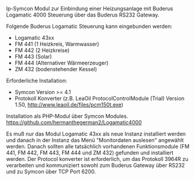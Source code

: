 Ip-Symcon Modul zur Einbindung einer
Heizungsanlage mit Buderus Logamatic 4000 Steuerung über das Buderus RS232 Gateway.

Folgende Buderus Logamatic Steuerung kann eingebunden werden:
- Logamatic 43xx
- FM 441 (1 Heizkreis, Warmwasser)
- FM 442 (2 Heizkreise)
- FM 443 (Solar)
- FM 444 (Alternativer Wärmeerzeuger)
- ZM 432 (bodenstehender Kessel)

Erforderliche Installation:

- Symcon Version >= 4.1
- Protokoll Konverter (z.B. LeaOil ProtocolControlModule (Trial) Version 1.50, http://www.leaoil.de/files/pcm150t.exe)

Installation als PHP-Modul über Symcon Modules.
https://github.com/hermanthegerman2/Logamatic4000

Es muß nur das Modul Logamatic 43xx als neue Instanz installiert werden und danach in der Instanz das Menü "Monitordaten auslesen" angewählt werden. Danach sollten alle tatsächlich vorhandenen Funktionsmodule (FM 441, FM 442, FM 443, FM 444 und ZM 432) gefunden und installiert werden. Der Protocol konverter ist erforderlich, um das Protokoll 3964R zu verarbeiten und kommuniziert sowohl zum Buderus Gateway über RS232 und zu Symcon über TCP Port 6200.


